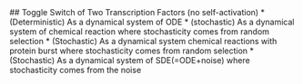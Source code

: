 <a name="title" />
## Toggle Switch of Two Transcription Factors (no self-activation)
* (Deterministic) As a dynamical system of ODE
* (stochastic) As a dynamical system of chemical reaction where stochasticity comes from random selection
* (Stochastic) As a dynamical system chemical reactions with protein burst where stochasticity comes from random selection
* (Stochastic) As a dynamical system of SDE(=ODE+noise) where stochasticity comes from the noise
